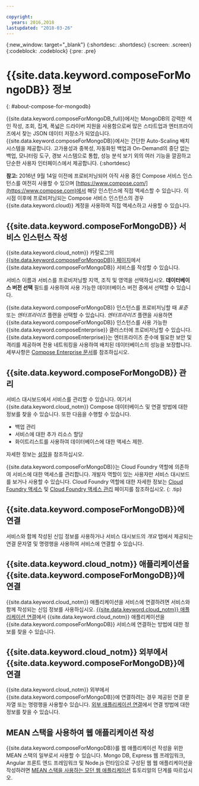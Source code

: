 ```yaml
---

copyright:
  years: 2016,2018
lastupdated: "2018-03-26"
---
```


{:new_window: target="_blank"}
{:shortdesc: .shortdesc}
{:screen: .screen}
{:codeblock: .codeblock}
{:pre: .pre}

# {{site.data.keyword.composeForMongoDB}} 정보
{: #about-compose-for-mongodb}

{{site.data.keyword.composeForMongoDB_full}}에서는 MongoDB의 강력한 색인 작성, 조회, 집계, 폭넓은 드라이버 지원을 사용함으로써 많은 스타트업과 엔터프라이즈에서 찾는 JSON 데이터 저장소가 되었습니다. {{site.data.keyword.composeForMongoDB}}에서는 간단한 Auto-Scaling 배치 시스템을 제공합니다. 고가용성과 중복성, 자동화된 백업과 On-Demand의 중단 없는 백업, 모니터링 도구, 경보 시스템으로 통합, 성능 분석 보기 외의 여러 기능을 깔끔하고 단순한 사용자 인터페이스에서 제공합니다.
{:shortdesc}

**참고:** 2016년 9월 14일 이전에 프로비저닝되어 아직 사용 중인 Compose 서비스 인스턴스를 여전히 사용할 수 있으며 [https://www.compose.com/](https://www.compose.com)에서 해당 인스턴스에 직접 액세스할 수 있습니다. 이 시점 이후에 프로비저닝되는 Compose 서비스 인스턴스의 경우 {{site.data.keyword.cloud}} 계정을 사용하여 직접 액세스하고 사용할 수 있습니다.

## {{site.data.keyword.composeForMongoDB}} 서비스 인스턴스 작성

{{site.data.keyword.cloud_notm}} 카탈로그의 [{{site.data.keyword.composeForMongoDB}} 페이지](https://console.{DomainName}/catalog/services/compose-for-mongodb/)에서 {{site.data.keyword.composeForMongoDB}} 서비스를 작성할 수 있습니다.

서비스 이름과 서비스를 프로비저닝할 지역, 조직 및 영역을 선택하십시오. **데이터베이스 버전 선택** 필드를 사용하여 사용 가능한 데이터베이스 버전 중에서 선택할 수 있습니다.

{{site.data.keyword.composeForMongoDB}} 인스턴스를 프로비저닝할 때 *표준* 또는 *엔터프라이즈* 플랜을 선택할 수 있습니다. *엔터프라이즈* 플랜을 사용하면 {{site.data.keyword.composeForMongoDB}} 인스턴스를 사용 가능한 {{site.data.keyword.composeEnterprise}} 클러스터에 프로비저닝할 수 있습니다. {{site.data.keyword.composeEnterprise}}는 엔터프라이즈 준수에 필요한 보안 및 격리를 제공하며 전용 네트워킹을 사용하여 배치된 데이터베이스의 성능을 보장합니다. 세부사항은 [Compose Enterprise 문서](../ComposeEnterprise/index.html)를 참조하십시오.

## {{site.data.keyword.composeForMongoDB}} 관리

서비스 대시보드에서 서비스를 관리할 수 있습니다. 여기서 {{site.data.keyword.cloud_notm}} Compose 데이터베이스 및 연결 방법에 대한 정보를 찾을 수 있습니다. 또한 다음을 수행할 수 있습니다.
- 백업 관리
- 서비스에 대한 추가 리소스 할당
- 화이트리스트를 사용하여 데이터베이스에 대한 액세스 제한. 

자세한 정보는 [설정](./dashboard-settings.html)을 참조하십시오.

{{site.data.keyword.composeForMongoDB}}는 Cloud Foundry 역할에 의존하여 서비스에 대한 액세스를 관리합니다. 개발자 역할이 있는 사용자만 서비스 대시보드를 보거나 사용할 수 있습니다. Cloud Foundry 역할에 대한 자세한 정보는 [Cloud Foundry 액세스](https://console.bluemix.net/docs/iam/cfaccess.html#cfaccess) 및 [Cloud Foundry 액세스 관리](https://console.bluemix.net/docs/iam/mngcf.html#mngcf) 페이지를 참조하십시오.
{: .tip}

## {{site.data.keyword.composeForMongoDB}}에 연결

서비스와 함께 작성된 신임 정보를 사용하거나 서비스 대시보드의 *개요* 탭에서 제공되는 연결 문자열 및 명령행을 사용하여 서비스에 연결할 수 있습니다.

## {{site.data.keyword.cloud_notm}} 애플리케이션을 {{site.data.keyword.composeForMongoDB}}에 연결

{{site.data.keyword.cloud_notm}} 애플리케이션을 서비스에 연결하려면 서비스와 함께 작성되는 신임 정보를 사용하십시오. [{{site.data.keyword.cloud_notm}} 애플리케이션 연결](./connecting-bluemix-app.html)에서 {{site.data.keyword.cloud_notm}} 애플리케이션을 {{site.data.keyword.composeForMongoDB}} 서비스에 연결하는 방법에 대한 정보를 찾을 수 있습니다.

## {{site.data.keyword.cloud_notm}} 외부에서 {{site.data.keyword.composeForMongoDB}}에 연결

{{site.data.keyword.cloud_notm}} 외부에서 {{site.data.keyword.composeForMongoDB}}에 연결하려는 경우 제공된 연결 문자열 또는 명령행을 사용할수 있습니다. [외부 애플리케이션 연결](./connecting-external.html)에서 연결 방법에 대한 정보를 찾을 수 있습니다.

## MEAN 스택을 사용하여 웹 애플리케이션 작성

{{site.data.keyword.composeForMongoDB}}를 웹 애플리케이션 작성을 위한 MEAN 스택의 일부로서 사용할 수 있습니다. Mongo DB, Express 웹 프레임워크, Angular 프론트 엔드 프레임워크 및 Node.js 런타임으로 구성된 웹 웹 애플리케이션을 작성하려면 [MEAN 스택을 사용하는 모던 웹 애플리케이션](../../tutorials/mean-stack.html) 튜토리얼의 단계를 따르십시오.
